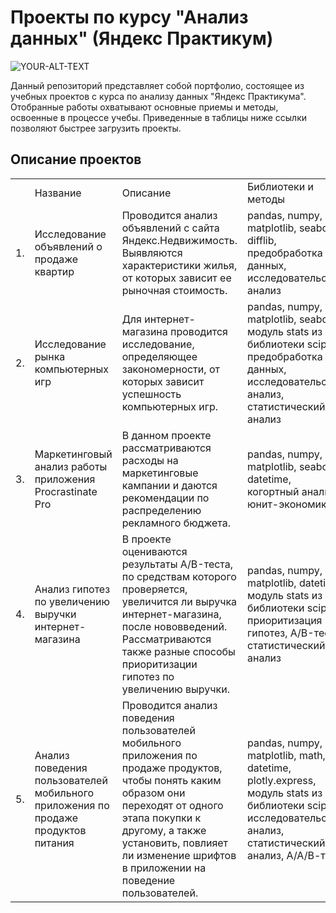 #    Проекты по курсу "Анализ данных" (Яндекс Практикум)

<picture>
 <source media="(prefers-color-scheme: dark)" srcset="YOUR-DARKMODE-IMAGE">
 <source media="(prefers-color-scheme: light)" srcset="картинка.jpg">
 <img alt="YOUR-ALT-TEXT" src="YOUR-DEFAULT-IMAGE">
</picture>


Данный репозиторий представляет собой портфолио, состоящее из учебных проектов с курса по анализу данных "Яндекс Практикума". 
Отобранные работы охватывают основные приемы и методы, освоенные в процессе учебы. Приведенные в таблицы ниже ссылки позволяют быстрее загрузить проекты.

## Описание проектов

<table>
  <tr>
    <td>&nbsp;</td>
    <td>Название</td>
    <td>Описание</td>
    <td>Библиотеки и методы</td>
    <td>Ссылка</td>
  </tr>
  <tr>
    <td>1.</td>
    <td>Исследование объявлений о продаже квартир</td>
    <td>Проводится анализ объявлений с сайта Яндекс.Недвижимость. Выявляются характеристики жилья, от которых зависит ее рыночная стоимость.</td>
    <td>pandas, numpy, matplotlib, seaborn, difflib, предобработка данных, исследовательский анализ</td>
    <td><a href="https://nbviewer.org/github/leilaall/da_YP/blob/main/1.%20Исследование%20объявлений%20о%20продаже%20квартир/Исследование%20объявлений%20о%20продаже%20квартир.ipynb" target="_blank">Проект_1</a></td>
  </tr>
  <tr>
    <td>2.</td>
    <td>Исследование рынка компьютерных игр</td>
    <td>Для интернет-магазина проводится исследование, определяющее закономерности, от которых зависит успешность компьютерных игр.</td>
    <td>pandas, numpy, matplotlib, seaborn, модуль stats из библиотеки scipy, предобработка данных, исследовательский анализ, статистический анализ</td>
    <td><a href="https://nbviewer.org/github/leilaall/da_YP/blob/main/2.%20Исследование%20рынка%20компьютерных%20игр/Исследование%20рынка%20компьютерных%20игр.ipynb" target="_blank">Проект_2</a></td>
  </tr>
  <tr>
    <td>3.</td>
    <td>Маркетинговый анализ работы приложения Procrastinate Pro</td>
    <td>В данном проекте рассматриваются расходы на маркетинговые кампании и даются рекомендации по распределению рекламного бюджета. </td>
    <td>pandas, numpy, matplotlib, seaborn, datetime, когортный анализ, юнит-экономика</td>
    <td><a href="https://nbviewer.org/github/leilaall/da_YP/blob/main/3.%20Маркетинговый%20анализ%20работы%20приложения%20Procrastinate%20Pro/Маркетинговый%20анализ%20работы%20приложения%20Procrastinate%20Pro.ipynb" target="_blank">Проект_3</a></td>
  </tr>
  <tr>
    <td>4.</td>
    <td>Анализ гипотез по увеличению выручки интернет-магазина</td>
    <td>В проекте оцениваются результаты A/B-теста, по средствам которого проверяется, увеличится ли выручка интернет-магазина, после нововведений. Рассматриваются также разные способы приоритизации гипотез по увеличению выручки.</td>
    <td>pandas, numpy, matplotlib, datetime, модуль stats из библиотеки scipy, приоритизация гипотез, A/B-тест, статистический анализ</td>
    <td><a href="https://nbviewer.org/github/leilaall/da_YP/blob/main/4.%20Анализ%20гипотез%20по%20увеличению%20выручки%20интернет-магазина/Анализ%20гипотез%20по%20увеличению%20выручки%20интернет-магазина.ipynb" target="_blank">Проект_4</a></td>
  </tr>
  <tr>
    <td>5.</td>
    <td>Анализ поведения пользователей мобильного приложения по продаже продуктов питания</td>
    <td>Проводится анализ поведения пользователей мобильного приложения по продаже продуктов, чтобы понять каким образом они переходят от одного этапа покупки к другому, а также установить, повлияет ли изменение шрифтов в приложении на поведение пользователей.</td>
    <td>pandas, numpy, matplotlib, math, datetime, plotly.express, модуль stats из библиотеки scipy, исследовательский анализ, статистический анализ, А/А/В-тест</td>
    <td><a href="https://nbviewer.org/github/leilaall/da_YP/blob/main/5.%20Анализ%20поведения%20пользователей%20мобильного%20приложения%20по%20продаже%20продуктов%20питания/Анализ%20поведения%20пользователей%20мобильного%20приложения%20по%20продаже%20продуктов%20питания.ipynb" target="_blank">Проект_5</a></td>
  </tr>
</table>

